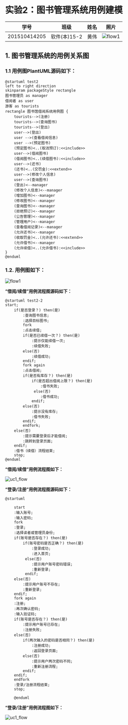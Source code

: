 # 实验2：图书管理系统用例建模
|学号|班级|姓名|照片|
|:-------:|:-------------: | :----------:|:---:|
|201510414205|软件(本)15-2|黄伟|![flow1](../myself.jpg)|

## 1. 图书管理系统的用例关系图

### 1.1 用例图PlantUML源码如下：

``` usecase
@startuml test2
left to right direction
skinparam packageStyle rectangle
图书管理员 as manager
借阅者 as user
游客 as tourists
rectangle 图书馆借阅系统用例图 {
    tourists-->(注册)
    tourists-->(查询图书)
    tourists-->(登出)
    user-->(登出)
    user -->(查看借阅信息)
    user -->(预定图书)
    (预定图书)<..(取消预订):<<include>>
    user-->(借阅图书)
    (借阅图书)<..(续借图书):<<include>>
    user-->(还书)
    (还书)<..(交罚金):<<extend>>
    user-->(修改个人信息)
    user-->(查询图书)
    (登出)<--manager
    (修改个人信息)<--manager
    (增加图书)<--manager
    (修改图书)<--manager
    (查询图书)<--manager
    (拒绝预订)<--manager
    (公告管理)<--manager
    (管理用户)<--manager
    (查看借阅记录)<--manager
    (允许还书)<--manager
    (收取罚金)<..(允许还书):<<extend>>
    (允许借书)<--manager
    (允许续借)<..(允许借书):<<include>>
}
@enduml

```


### 1.2. 用例图如下：

![flow1](./test2-1.png)

**“借阅/续借”用例流程图源码如下：**
```
@startuml test2-2
start;
    if(是否登录？) then(是)
        :查询图书信息;
        :选择目标图书;
        fork
        :点击续借;
        if(是否已续借一次？) then(是)
            :提示仅能续借一次;
            :续借失败;
        else(否)
            :续借成功;
        endif;
        fork again
        :点击借阅;
        if(是否有库存？) then(是)
            if(是否超出借阅上限？) then(是)
                :借书失败;
             else(否)
                :借书成功;
            endif;
        else(否)
            :提示没有库存;
            :借书失败;
        endif;
        endfork;
    else(否)
        :提示需要登录后才能借阅;
        :跳转到登录页面;
    endif;
    :借书（续借）流程结束;
    stop;
@enduml
```

**“借阅/续借”用例流程图如下：**

![uc1_flow](./test2-2.png)

**“登录/注册”用例流程图源码如下：**

```
@startuml
    
    start
    :输入账号;
    :输入密码;
    fork
    :登录;
    :选择读者或管理员身份;
    if(账号是否存在？) then(是)
        if(账号密码是否正确？) then(是)
            :登录成功;
            :进入首页;
         else(否)
            :提示用户账号密码错误;
            :重新登录;
         endif;
    else(否)
        :提示用户账号不存在;
        :重新登录;
    endif;
    fork again
    :注册;
    :再次确认密码;
    :输入验证码;
    if(账号是否存在？) then(是)
        :提示用户账号已存在;
        :注册失败;
    else(否)
        if(两次输入的密码是否相同？) then(是)
            :注册成功;
            :返回登录页面;
        else(否)
            :提示用户两次密码不同;
            :重新注册流程;
        endif;
    endif;
    endfork
    :登录/注册流程结束;
    stop;
    
    @enduml
```
**“登录/注册”用例流程图如下：**

![uc1_flow](./test2-3.png)
